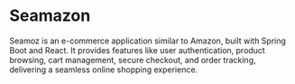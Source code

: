 # Seamazon
Seamoz is an e-commerce application similar to Amazon, built with Spring Boot and React. It provides features like user authentication, product browsing, cart management, secure checkout, and order tracking, delivering a seamless online shopping experience.
